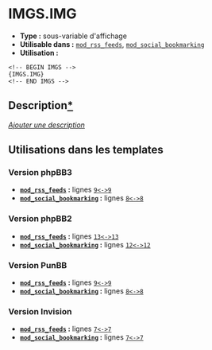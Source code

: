 # IMGS.IMG
* __Type :__ sous-variable d'affichage
* __Utilisable dans :__ [`mod_rss_feeds`](../tpl/mod_rss_feeds.md#readme), [`mod_social_bookmarking`](../tpl/mod_social_bookmarking.md#readme)
* __Utilisation :__

```smarty
<!-- BEGIN IMGS -->
{IMGS.IMG}
<!-- END IMGS -->
```

## Description[*](https://fa-tvars.appspot.com/var/IMGS.IMG)
[*Ajouter une description*](https://fa-tvars.appspot.com/var/IMGS.IMG)

## Utilisations dans les templates

### Version phpBB3
* __[`mod_rss_feeds`](../tpl/mod_rss_feeds.md#readme) :__ lignes [`9`](../src/prosilver/mod_rss_feeds.tpl#L9)[`<->`](../src/prosilver/mod_rss_feeds.tpl#L9-L9)[`9`](../src/prosilver/mod_rss_feeds.tpl#L9)
* __[`mod_social_bookmarking`](../tpl/mod_social_bookmarking.md#readme) :__ lignes [`8`](../src/prosilver/mod_social_bookmarking.tpl#L8)[`<->`](../src/prosilver/mod_social_bookmarking.tpl#L8-L8)[`8`](../src/prosilver/mod_social_bookmarking.tpl#L8)

### Version phpBB2
* __[`mod_rss_feeds`](../tpl/mod_rss_feeds.md#readme) :__ lignes [`13`](../src/subsilver/mod_rss_feeds.tpl#L13)[`<->`](../src/subsilver/mod_rss_feeds.tpl#L13-L13)[`13`](../src/subsilver/mod_rss_feeds.tpl#L13)
* __[`mod_social_bookmarking`](../tpl/mod_social_bookmarking.md#readme) :__ lignes [`12`](../src/subsilver/mod_social_bookmarking.tpl#L12)[`<->`](../src/subsilver/mod_social_bookmarking.tpl#L12-L12)[`12`](../src/subsilver/mod_social_bookmarking.tpl#L12)

### Version PunBB
* __[`mod_rss_feeds`](../tpl/mod_rss_feeds.md#readme) :__ lignes [`9`](../src/punbb/mod_rss_feeds.tpl#L9)[`<->`](../src/punbb/mod_rss_feeds.tpl#L9-L9)[`9`](../src/punbb/mod_rss_feeds.tpl#L9)
* __[`mod_social_bookmarking`](../tpl/mod_social_bookmarking.md#readme) :__ lignes [`8`](../src/punbb/mod_social_bookmarking.tpl#L8)[`<->`](../src/punbb/mod_social_bookmarking.tpl#L8-L8)[`8`](../src/punbb/mod_social_bookmarking.tpl#L8)

### Version Invision
* __[`mod_rss_feeds`](../tpl/mod_rss_feeds.md#readme) :__ lignes [`7`](../src/invision/mod_rss_feeds.tpl#L7)[`<->`](../src/invision/mod_rss_feeds.tpl#L7-L7)[`7`](../src/invision/mod_rss_feeds.tpl#L7)
* __[`mod_social_bookmarking`](../tpl/mod_social_bookmarking.md#readme) :__ lignes [`7`](../src/invision/mod_social_bookmarking.tpl#L7)[`<->`](../src/invision/mod_social_bookmarking.tpl#L7-L7)[`7`](../src/invision/mod_social_bookmarking.tpl#L7)

